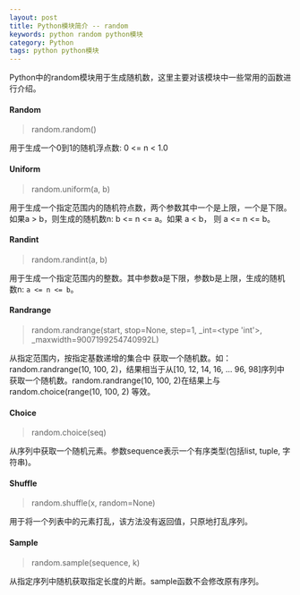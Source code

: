 ```yaml
---
layout: post
title: Python模块简介 -- random
keywords: python random python模块
category: Python
tags: python python模块
---
```


Python中的random模块用于生成随机数，这里主要对该模块中一些常用的函数进行介绍。

#### Random

> random.random()

用于生成一个0到1的随机浮点数: 0 <= n < 1.0

#### Uniform

> random.uniform(a, b)

用于生成一个指定范围内的随机符点数，两个参数其中一个是上限，一个是下限。如果a > b，则生成的随机数n: b <= n <= a。如果 a < b， 则 a <= n <= b。

#### Randint

> random.randint(a, b)

用于生成一个指定范围内的整数。其中参数a是下限，参数b是上限，生成的随机数n: `a <= n <= b`。
#### Randrange

> random.randrange(start, stop=None, step=1, _int=<type 'int'>, _maxwidth=9007199254740992L)

从指定范围内，按指定基数递增的集合中 获取一个随机数。如：random.randrange(10, 100, 2)，结果相当于从[10, 12, 14, 16, ... 96, 98]序列中获取一个随机数。random.randrange(10, 100, 2)在结果上与 random.choice(range(10, 100, 2) 等效。

#### Choice

> random.choice(seq)

从序列中获取一个随机元素。参数sequence表示一个有序类型(包括list, tuple, 字符串)。

#### Shuffle

> random.shuffle(x, random=None)

用于将一个列表中的元素打乱，该方法没有返回值，只原地打乱序列。

#### Sample

> random.sample(sequence, k)

从指定序列中随机获取指定长度的片断。sample函数不会修改原有序列。
